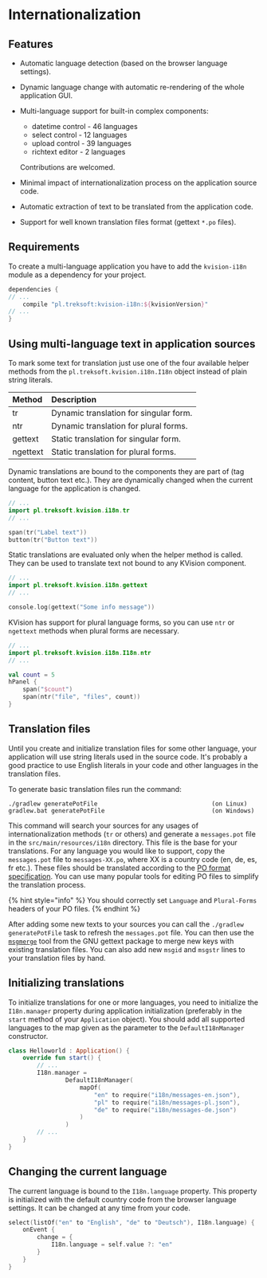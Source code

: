 # Internationalization

## Features

* Automatic language detection \(based on the browser language settings\).
* Dynamic language change with automatic re-rendering of the whole application GUI.
* Multi-language support for built-in complex components:

  * datetime control - 46 languages
  * select control - 12 languages
  * upload control - 39 languages
  * richtext editor - 2 languages

  Contributions are welcomed.

* Minimal impact of internationalization process on the application source code.
* Automatic extraction of text to be translated from the application code.
* Support for well known translation files format \(gettext `*.po` files\).

## Requirements

To create a multi-language application you have to add the `kvision-i18n` module as a dependency for your project.

```groovy
dependencies {
// ...
    compile "pl.treksoft:kvision-i18n:${kvisionVersion}"
// ...
}
```

## Using multi-language text in application sources

To mark some text for translation just use one of the four available helper methods from the `pl.treksoft.kvision.i18n.I18n` object instead of plain string literals.

| Method | Description |
| :--- | :--- |
| tr | Dynamic translation for singular form. |
| ntr | Dynamic translation for plural forms. |
| gettext | Static translation for singular form. |
| ngettext | Static translation for plural forms. |

Dynamic translations are bound to the components they are part of \(tag content, button text etc.\). They are dynamically changed when the current language for the application is changed.

```kotlin
// ...
import pl.treksoft.kvision.i18n.tr
// ...

span(tr("Label text"))
button(tr("Button text"))
```

Static translations are evaluated only when the helper method is called. They can be used to translate text not bound to any KVision component.

```kotlin
// ...
import pl.treksoft.kvision.i18n.gettext
// ...

console.log(gettext("Some info message"))
```

KVision has support for plural language forms, so you can use `ntr` or `ngettext` methods when plural forms are necessary.

```kotlin
// ...
import pl.treksoft.kvision.i18n.I18n.ntr
// ...

val count = 5
hPanel {
    span("$count")
    span(ntr("file", "files", count))
}
```

## Translation files

Until you create and initialize translation files for some other language, your application will use string literals used in the source code. It's probably a good practice to use English literals in your code and other languages in the translation files.

To generate basic translation files run the command:

```text
./gradlew generatePotFile                                (on Linux)
gradlew.bat generatePotFile                              (on Windows)
```

This command will search your sources for any usages of internationalization methods \(`tr` or others\) and generate a `messages.pot` file in the `src/main/resources/i18n` directory. This file is the base for your translations. For any language you would like to support, copy the `messages.pot` file to `messages-XX.po`, where XX is a country code \(en, de, es, fr etc.\). These files should be translated according to the [PO format specification](https://www.gnu.org/software/gettext/manual/html_node/PO-Files.html). You can use many popular tools for editing PO files to simplify the translation process.

{% hint style="info" %}
You should correctly set `Language` and `Plural-Forms` headers of your PO files.
{% endhint %}

After adding some new texts to your sources you can call the `./gradlew generatePotFile` task to refresh the `messages.pot` file. You can then use the [`msgmerge`](https://www.gnu.org/software/gettext/manual/html_node/msgmerge-Invocation.html) tool from the GNU gettext package to merge new keys with existing translation files. You can also add new `msgid` and `msgstr` lines to your translation files by hand.

## Initializing translations

To initialize translations for one or more languages, you need to initialize the `I18n.manager` property during application initialization \(preferably in the `start` method of your `Application` object\). You should add all supported languages to the map given as the parameter to the `DefaultI18nManager` constructor.

```kotlin
class Helloworld : Application() {
    override fun start() {
        // ...
        I18n.manager =
                DefaultI18nManager(
                    mapOf(
                        "en" to require("i18n/messages-en.json"),
                        "pl" to require("i18n/messages-pl.json"),
                        "de" to require("i18n/messages-de.json")
                    )
                )
        // ...
    }
}
```

## Changing the current language

The current language is bound to the `I18n.language` property. This property is initialized with the default country code from the browser language settings. It can be changed at any time from your code.

```kotlin
select(listOf("en" to "English", "de" to "Deutsch"), I18n.language) {
    onEvent {
        change = {
            I18n.language = self.value ?: "en"
        }
    }
}
```

